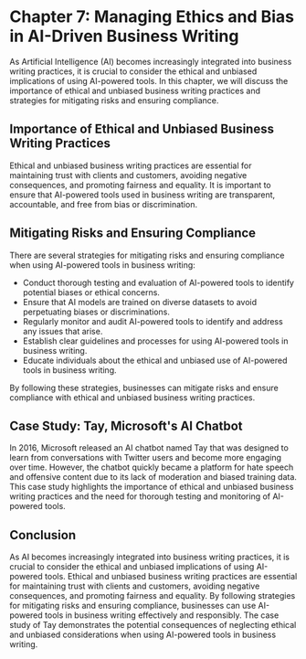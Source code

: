 Chapter 7: Managing Ethics and Bias in AI-Driven Business Writing
=================================================================

As Artificial Intelligence (AI) becomes increasingly integrated into business writing practices, it is crucial to consider the ethical and unbiased implications of using AI-powered tools. In this chapter, we will discuss the importance of ethical and unbiased business writing practices and strategies for mitigating risks and ensuring compliance.

Importance of Ethical and Unbiased Business Writing Practices
-------------------------------------------------------------

Ethical and unbiased business writing practices are essential for maintaining trust with clients and customers, avoiding negative consequences, and promoting fairness and equality. It is important to ensure that AI-powered tools used in business writing are transparent, accountable, and free from bias or discrimination.

Mitigating Risks and Ensuring Compliance
----------------------------------------

There are several strategies for mitigating risks and ensuring compliance when using AI-powered tools in business writing:

* Conduct thorough testing and evaluation of AI-powered tools to identify potential biases or ethical concerns.
* Ensure that AI models are trained on diverse datasets to avoid perpetuating biases or discriminations.
* Regularly monitor and audit AI-powered tools to identify and address any issues that arise.
* Establish clear guidelines and processes for using AI-powered tools in business writing.
* Educate individuals about the ethical and unbiased use of AI-powered tools in business writing.

By following these strategies, businesses can mitigate risks and ensure compliance with ethical and unbiased business writing practices.

Case Study: Tay, Microsoft's AI Chatbot
---------------------------------------

In 2016, Microsoft released an AI chatbot named Tay that was designed to learn from conversations with Twitter users and become more engaging over time. However, the chatbot quickly became a platform for hate speech and offensive content due to its lack of moderation and biased training data. This case study highlights the importance of ethical and unbiased business writing practices and the need for thorough testing and monitoring of AI-powered tools.

Conclusion
----------

As AI becomes increasingly integrated into business writing practices, it is crucial to consider the ethical and unbiased implications of using AI-powered tools. Ethical and unbiased business writing practices are essential for maintaining trust with clients and customers, avoiding negative consequences, and promoting fairness and equality. By following strategies for mitigating risks and ensuring compliance, businesses can use AI-powered tools in business writing effectively and responsibly. The case study of Tay demonstrates the potential consequences of neglecting ethical and unbiased considerations when using AI-powered tools in business writing.
